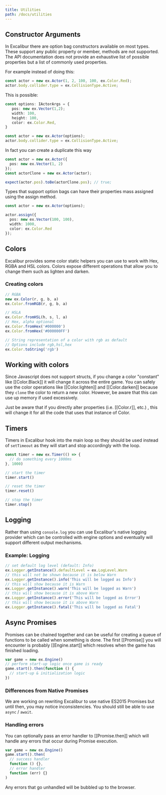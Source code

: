 ```yaml
---
title: Utilities
path: /docs/utilities
---
```


## Constructor Arguments

In Excalibur there are option bag constructors available on most types. These support any public property or member, methods are not supported. The API documentation does not provide an exhaustive list of possible properties but a list of commonly used properties.

For example instead of doing this:

```typescript
const actor = new ex.Actor(1, 2, 100, 100, ex.Color.Red);
actor.body.collider.type = ex.CollisionType.Active;
```

This is possible:

```typescript
const options: IActorArgs = {
   pos: new ex.Vector(1,2);
   width: 100,
   height: 100,
   color: ex.Color.Red,
}

const actor = new ex.Actor(options);
actor.body.collider.type = ex.CollisionType.Active;
```

In fact you can create a duplicate this way

```typescript
const actor = new ex.Actor({
  pos: new ex.Vector(1, 2)
});
const actorClone = new ex.Actor(actor);

expect(actor.pos).toBe(actorClone.pos); // true;
```

Types that support option bags can have their properties mass assigned using the assign method.

```typescript
const actor = new ex.Actor(options);

actor.assign({
  pos: new ex.Vector(100, 100),
  width: 1000,
  color: ex.Color.Red
});
```

## Colors

Excalibur provides some color static helpers you can use to work with Hex, RGBA and HSL colors. Colors expose different operations that allow you to change them such as lighten and darken.

### Creating colors

```js
// RGBA
new ex.Color(r, g, b, a)
ex.Color.fromRGB(r, g, b, a)

// HSLA
ex.Color.fromHSL(h, s, l, a)
// Hex, alpha optional
ex.Color.fromHex('#000000')
ex.Color.fromHex('#000000FF')

// String representation of a color with rgb as default
// Options include rgb,hsl,hex
ex.Color.toString('rgb')
```

## Working with colors

Since Javascript does not support structs, if you change a color "constant" like [[Color.Black]]
it will change it across the entire game. You can safely use the color operations
like [[Color.lighten]] and [[Color.darken]] because they `clone` the color to
return a new color. However, be aware that this can use up memory if used excessively.

Just be aware that if you directly alter properties (i.e. [[Color.r]], etc.) , this will change it
for all the code that uses that instance of Color.

## Timers

Timers in Excalibur hook into the main loop so they should be used instead of `setTimeout` as they will
start and stop accordingly with the loop.

```js
const timer = new ex.Timer(() => {
  // do something every 1000ms
}, 1000)

// start the timer
timer.start()

// reset the timer
timer.reset()

// stop the timer
timer.stop()
```

## Logging

Rather than using `console.log` you can use Excalibur's native logging provider which can be controlled
with engine options and eventually will support different output mechanisms.

### Example: Logging

```js
// set default log level (default: Info)
ex.Logger.getInstance().defaultLevel = ex.LogLevel.Warn
// this will not be shown because it is below Warn
ex.Logger.getInstance().info('This will be logged as Info')
// this will show because it is Warn
ex.Logger.getInstance().warn('This will be logged as Warn')
// this will show because it is above Warn
ex.Logger.getInstance().error('This will be logged as Error')
// this will show because it is above Warn
ex.Logger.getInstance().fatal('This will be logged as Fatal')
```

## Async Promises

Promises can be chained together and can be useful for creating a queue
of functions to be called when something is done.
The first [[Promise]] you will encounter is probably [[Engine.start]]
which resolves when the game has finished loading.

```js
var game = new ex.Engine()
// perform start-up logic once game is ready
game.start().then(function () {
  // start-up & initialization logic
})
```

### Differences from Native Promises

We are working on rewriting Excalibur to use native ES2015 Promises but until then, 
you may notice inconsistencies. You should still be able to use `async` / `await`.

### Handling errors

You can optionally pass an error handler to [[Promise.then]] which will handle
any errors that occur during Promise execution.

```js
var game = new ex.Engine()
game.start().then(
  // success handler
  function () {},
  // error handler
  function (err) {}
)
```

Any errors that go unhandled will be bubbled up to the browser.
